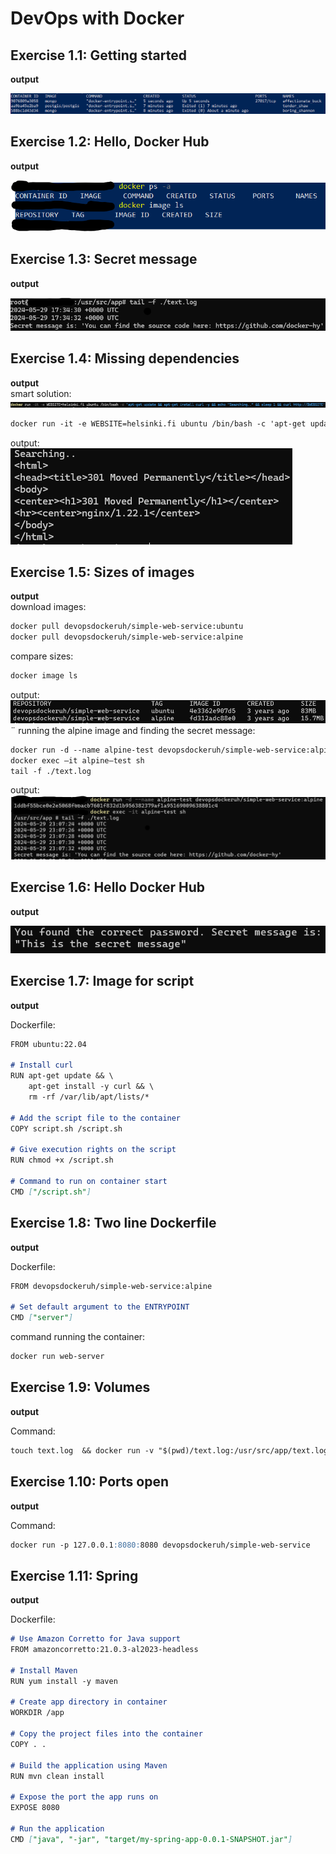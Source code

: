 # DevOps with Docker

## Exercise 1.1: Getting started

**output**

![Exercise 1.1](1.1-1.6//1.1.png)

## Exercise 1.2: Hello, Docker Hub

**output**

![Exercise 1.2](1.1-1.6//1.2.png)

## Exercise 1.3: Secret message

**output**

![Exercise 1.3](1.1-1.6//1.3.png)

## Exercise 1.4: Missing dependencies

**output**  
smart solution:
![Exercise 1.4](1.1-1.6//1.4.png)

```markdown
docker run -it -e WEBSITE=helsinki.fi ubuntu /bin/bash -c 'apt-get update && apt-get install curl -y && echo "Searching.." && sleep 1 && curl http://$WEBSITE'
```

output:  
![Exercise 1.4](<1.1-1.6//1.4(2).png>)

## Exercise 1.5: Sizes of images

**output**  
download images:

```markdown
docker pull devopsdockeruh/simple-web-service:ubuntu
docker pull devopsdockeruh/simple-web-service:alpine
```

compare sizes:

```markdown
docker image ls
```

output:
![Exercise 1.5](1.1-1.6//1.5.png)
¨
running the alpine image and finding the secret message:

```markdown
docker run -d --name alpine-test devopsdockeruh/simple-web-service:alpine  
docker exec —it alpine—test sh  
tail -f ./text.log
```

output:
![Exercise 1.5](<1.1-1.6//1.5(2).png>)

## Exercise 1.6: Hello Docker Hub

**output**

![Exercise 1.6](1.1-1.6//1.6.png)

## Exercise 1.7: Image for script

**output**

Dockerfile:

```markdown
FROM ubuntu:22.04

# Install curl
RUN apt-get update && \
    apt-get install -y curl && \
    rm -rf /var/lib/apt/lists/*

# Add the script file to the container
COPY script.sh /script.sh

# Give execution rights on the script
RUN chmod +x /script.sh

# Command to run on container start
CMD ["/script.sh"]
```

## Exercise 1.8: Two line Dockerfile

**output**

Dockerfile:

```markdown
FROM devopsdockeruh/simple-web-service:alpine

# Set default argument to the ENTRYPOINT
CMD ["server"]
```
command running the container:

```markdown
docker run web-server
```

## Exercise 1.9: Volumes

**output**

Command:

```markdown
touch text.log  && docker run -v "$(pwd)/text.log:/usr/src/app/text.log" devopsdockeruh/simple-web-service
```

## Exercise 1.10: Ports open

**output**

Command:

```markdown
docker run -p 127.0.0.1:8080:8080 devopsdockeruh/simple-web-service
```

## Exercise 1.11: Spring

**output**

Dockerfile:

```markdown
# Use Amazon Corretto for Java support
FROM amazoncorretto:21.0.3-al2023-headless

# Install Maven
RUN yum install -y maven

# Create app directory in container
WORKDIR /app

# Copy the project files into the container
COPY . .

# Build the application using Maven
RUN mvn clean install

# Expose the port the app runs on
EXPOSE 8080

# Run the application
CMD ["java", "-jar", "target/my-spring-app-0.0.1-SNAPSHOT.jar"]
```
